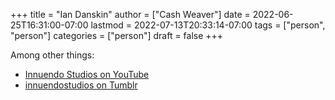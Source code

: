 +++
title = "Ian Danskin"
author = ["Cash Weaver"]
date = 2022-06-25T16:31:00-07:00
lastmod = 2022-07-13T20:33:14-07:00
tags = ["person", "person"]
categories = ["person"]
draft = false
+++

Among other things:

-   [Innuendo Studios on YouTube](https://www.youtube.com/c/InnuendoStudios)
-   [innuendostudios on Tumblr](https://innuendostudios.tumblr.com)
